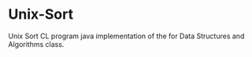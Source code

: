 # Unix-Sort
Unix Sort CL program java implementation of the for Data Structures and Algorithms class.



